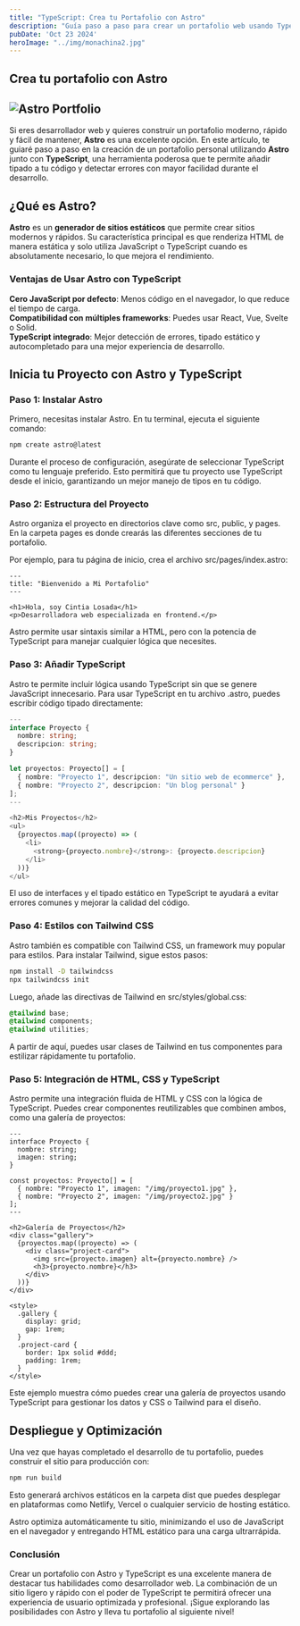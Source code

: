 ```yaml
---
title: "TypeScript: Crea tu Portafolio con Astro"
description: "Guía paso a paso para crear un portafolio web usando TypeScript y Astro"
pubDate: 'Oct 23 2024'
heroImage: "../img/monachina2.jpg"
---
```


## Crea tu portafolio con Astro

## ![Astro Portfolio](/img/monachina2.jpg)

Si eres desarrollador web y quieres construir un portafolio moderno, rápido y fácil de mantener, **Astro** es una excelente opción. En este artículo, te guiaré paso a paso en la creación de un portafolio personal utilizando **Astro** junto con **TypeScript**, una herramienta poderosa que te permite añadir tipado a tu código y detectar errores con mayor facilidad durante el desarrollo.

## ¿Qué es Astro?

**Astro** es un **generador de sitios estáticos** que permite crear sitios modernos y rápidos. Su característica principal es que renderiza HTML de manera estática y solo utiliza JavaScript o TypeScript cuando es absolutamente necesario, lo que mejora el rendimiento.

### Ventajas de Usar Astro con TypeScript

**Cero JavaScript por defecto**: Menos código en el navegador, lo que reduce el tiempo de carga.<br>
**Compatibilidad con múltiples frameworks**: Puedes usar React, Vue, Svelte o Solid.<br>
**TypeScript integrado**: Mejor detección de errores, tipado estático y autocompletado para una mejor experiencia de desarrollo.

## Inicia tu Proyecto con Astro y TypeScript

### Paso 1: Instalar Astro

Primero, necesitas instalar Astro. En tu terminal, ejecuta el siguiente comando:

```bash
npm create astro@latest
```
Durante el proceso de configuración, asegúrate de seleccionar TypeScript como tu lenguaje preferido. Esto permitirá que tu proyecto use TypeScript desde el inicio, garantizando un mejor manejo de tipos en tu código.

### Paso 2: Estructura del Proyecto
Astro organiza el proyecto en directorios clave como src, public, y pages. En la carpeta pages es donde crearás las diferentes secciones de tu portafolio.

Por ejemplo, para tu página de inicio, crea el archivo src/pages/index.astro:

```astro
---
title: "Bienvenido a Mi Portafolio"
---

<h1>Hola, soy Cintia Losada</h1>
<p>Desarrolladora web especializada en frontend.</p>
```
Astro permite usar sintaxis similar a HTML, pero con la potencia de TypeScript para manejar cualquier lógica que necesites.

### Paso 3: Añadir TypeScript
Astro te permite incluir lógica usando TypeScript sin que se genere JavaScript innecesario. Para usar TypeScript en tu archivo .astro, puedes escribir código tipado directamente:

```typescript
---
interface Proyecto {
  nombre: string;
  descripcion: string;
}

let proyectos: Proyecto[] = [
  { nombre: "Proyecto 1", descripcion: "Un sitio web de ecommerce" },
  { nombre: "Proyecto 2", descripcion: "Un blog personal" }
];
---

<h2>Mis Proyectos</h2>
<ul>
  {proyectos.map((proyecto) => (
    <li>
      <strong>{proyecto.nombre}</strong>: {proyecto.descripcion}
    </li>
  ))}
</ul>
```
El uso de interfaces y el tipado estático en TypeScript te ayudará a evitar errores comunes y mejorar la calidad del código.

### Paso 4: Estilos con Tailwind CSS
Astro también es compatible con Tailwind CSS, un framework muy popular para estilos. Para instalar Tailwind, sigue estos pasos:

```bash
npm install -D tailwindcss
npx tailwindcss init
```
Luego, añade las directivas de Tailwind en src/styles/global.css:

```css
@tailwind base;
@tailwind components;
@tailwind utilities;
```
A partir de aquí, puedes usar clases de Tailwind en tus componentes para estilizar rápidamente tu portafolio.

### Paso 5: Integración de HTML, CSS y TypeScript
Astro permite una integración fluida de HTML y CSS con la lógica de TypeScript. Puedes crear componentes reutilizables que combinen ambos, como una galería de proyectos:

```astro
---
interface Proyecto {
  nombre: string;
  imagen: string;
}

const proyectos: Proyecto[] = [
  { nombre: "Proyecto 1", imagen: "/img/proyecto1.jpg" },
  { nombre: "Proyecto 2", imagen: "/img/proyecto2.jpg" }
];
---

<h2>Galería de Proyectos</h2>
<div class="gallery">
  {proyectos.map((proyecto) => (
    <div class="project-card">
      <img src={proyecto.imagen} alt={proyecto.nombre} />
      <h3>{proyecto.nombre}</h3>
    </div>
  ))}
</div>

<style>
  .gallery {
    display: grid;
    gap: 1rem;
  }
  .project-card {
    border: 1px solid #ddd;
    padding: 1rem;
  }
</style>
```
Este ejemplo muestra cómo puedes crear una galería de proyectos usando TypeScript para gestionar los datos y CSS o Tailwind para el diseño.

## Despliegue y Optimización
Una vez que hayas completado el desarrollo de tu portafolio, puedes construir el sitio para producción con:

```bash
npm run build
```
Esto generará archivos estáticos en la carpeta dist que puedes desplegar en plataformas como Netlify, Vercel o cualquier servicio de hosting estático.

Astro optimiza automáticamente tu sitio, minimizando el uso de JavaScript en el navegador y entregando HTML estático para una carga ultrarrápida.

### Conclusión
Crear un portafolio con Astro y TypeScript es una excelente manera de destacar tus habilidades como desarrollador web. La combinación de un sitio ligero y rápido con el poder de TypeScript te permitirá ofrecer una experiencia de usuario optimizada y profesional. ¡Sigue explorando las posibilidades con Astro y lleva tu portafolio al siguiente nivel!